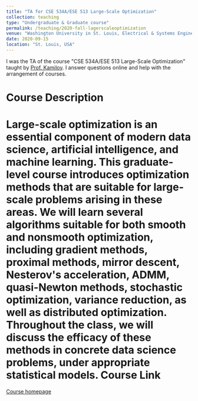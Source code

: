 ```yaml
---
title: "TA for CSE 534A/ESE 513 Large-Scale Optimization"
collection: teaching
type: "Undergraduate & Graduate course"
permalink: /teaching/2020-fall-lagerscaleoptimization
venue: "Washington University in St. Louis, Electrical & Systems Engineering, Computer Science & Engineering"
date: 2020-09-15
location: "St. Louis, USA"
---
```

I was the TA of the course "CSE 534A/ESE 513 Large-Scale Optimization" taught by [Prof. Kamilov](https://engineering.wustl.edu/Profiles/Pages/Ulugbek-Kamilov.aspx). I answer questions online and help with the arrangement of courses.

Course Description
======
Large-scale optimization is an essential component of modern data science, artificial intelligence, and
machine learning. This graduate-level course introduces optimization methods that are suitable for
large-scale problems arising in these areas. We will learn several algorithms suitable for both smooth
and nonsmooth optimization, including gradient methods, proximal methods, mirror descent,
Nesterov's acceleration, ADMM, quasi-Newton methods, stochastic optimization, variance reduction,
as well as distributed optimization. Throughout the class, we will discuss the efficacy of these
methods in concrete data science problems, under appropriate statistical models. 
Course Link
======
[Course homepage](https://cigroup.wustl.edu/teaching/cse534a-2020/)
